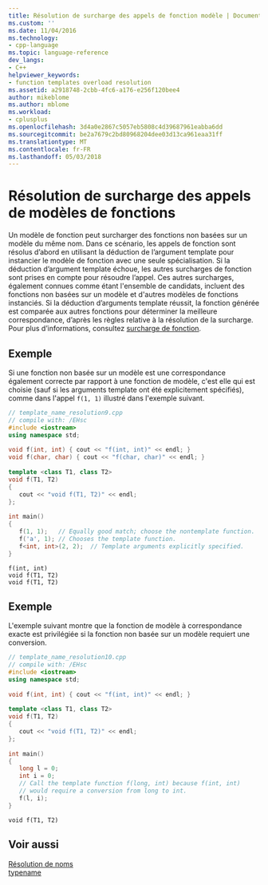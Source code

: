 ```yaml
---
title: Résolution de surcharge des appels de fonction modèle | Documents Microsoft
ms.custom: ''
ms.date: 11/04/2016
ms.technology:
- cpp-language
ms.topic: language-reference
dev_langs:
- C++
helpviewer_keywords:
- function templates overload resolution
ms.assetid: a2918748-2cbb-4fc6-a176-e256f120bee4
author: mikeblome
ms.author: mblome
ms.workload:
- cplusplus
ms.openlocfilehash: 3d4a0e2867c5057eb5808c4d39687961eabba6dd
ms.sourcegitcommit: be2a7679c2bd80968204dee03d13ca961eaa31ff
ms.translationtype: MT
ms.contentlocale: fr-FR
ms.lasthandoff: 05/03/2018
---
```

# <a name="overload-resolution-of-function-template-calls"></a>Résolution de surcharge des appels de modèles de fonctions
Un modèle de fonction peut surcharger des fonctions non basées sur un modèle du même nom. Dans ce scénario, les appels de fonction sont résolus d’abord en utilisant la déduction de l’argument template pour instancier le modèle de fonction avec une seule spécialisation. Si la déduction d’argument template échoue, les autres surcharges de fonction sont prises en compte pour résoudre l’appel. Ces autres surcharges, également connues comme étant l'ensemble de candidats, incluent des fonctions non basées sur un modèle et d'autres modèles de fonctions instanciés. Si la déduction d’arguments template réussit, la fonction générée est comparée aux autres fonctions pour déterminer la meilleure correspondance, d’après les règles relative à la résolution de la surcharge. Pour plus d’informations, consultez [surcharge de fonction](function-overloading.md).  
  
## <a name="example"></a>Exemple

 Si une fonction non basée sur un modèle est une correspondance également correcte par rapport à une fonction de modèle, c'est elle qui est choisie (sauf si les arguments template ont été explicitement spécifiés), comme dans l'appel `f(1, 1)` illustré dans l'exemple suivant.  
  
```cpp
// template_name_resolution9.cpp  
// compile with: /EHsc  
#include <iostream>  
using namespace std;  
  
void f(int, int) { cout << "f(int, int)" << endl; }  
void f(char, char) { cout << "f(char, char)" << endl; }  
  
template <class T1, class T2>  
void f(T1, T2)  
{  
   cout << "void f(T1, T2)" << endl;  
};  
  
int main()  
{  
   f(1, 1);   // Equally good match; choose the nontemplate function.  
   f('a', 1); // Chooses the template function.  
   f<int, int>(2, 2);  // Template arguments explicitly specified.  
}  
```  
  
```Output  
f(int, int)  
void f(T1, T2)  
void f(T1, T2)  
```  
  
## <a name="example"></a>Exemple

 L'exemple suivant montre que la fonction de modèle à correspondance exacte est privilégiée si la fonction non basée sur un modèle requiert une conversion.  
  
```cpp
// template_name_resolution10.cpp  
// compile with: /EHsc  
#include <iostream>  
using namespace std;  
  
void f(int, int) { cout << "f(int, int)" << endl; }  
  
template <class T1, class T2>  
void f(T1, T2)  
{  
   cout << "void f(T1, T2)" << endl;  
};  
  
int main()  
{  
   long l = 0;  
   int i = 0;  
   // Call the template function f(long, int) because f(int, int)  
   // would require a conversion from long to int.  
   f(l, i);  
}  
```  
  
```Output  
void f(T1, T2)  
```  
  
## <a name="see-also"></a>Voir aussi

 [Résolution de noms](../cpp/templates-and-name-resolution.md)   
 [typename](../cpp/typename.md)   
 
